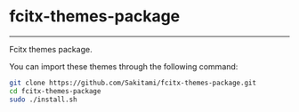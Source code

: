 # fcitx-themes-package

---

Fcitx themes package.

You can import these themes through the following command:

```bash
git clone https://github.com/Sakitami/fcitx-themes-package.git
cd fcitx-themes-package
sudo ./install.sh
```
